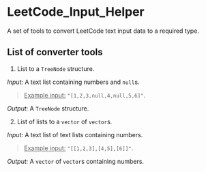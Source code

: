 # LeetCode_Input_Helper
A set of tools to convert LeetCode text input data to a required type.

## List of converter tools
1. List to a `TreeNode` structure.

*Input:* A text list containing numbers and `null`s.

> <ins>Example input:</ins> `"[1,2,3,null,4,null,5,6]"`.

*Output:* A `TreeNode` structure.

2. List of lists to a `vector` of `vector`s.

*Input:* A text list of text lists containing numbers.

> <ins>Example input:</ins> `"[[1,2,3],[4,5],[6]]"`.

*Output:* A `vector` of `vector`s containing numbers.
